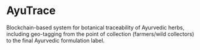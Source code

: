 # AyuTrace
Blockchain-based system for botanical traceability of Ayurvedic herbs, including geo-tagging from the point of collection (farmers/wild collectors) to the final Ayurvedic formulation label.

